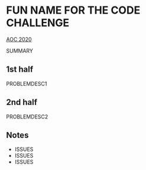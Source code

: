 # FUN NAME FOR THE CODE CHALLENGE

[AOC 2020](https://adventofcode.com/2020/day/DAY)

SUMMARY

## 1st half

PROBLEMDESC1

## 2nd half

PROBLEMDESC2

## Notes

* ISSUES
* ISSUES
* ISSUES
